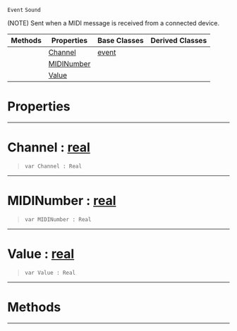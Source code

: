  `Event` `Sound`



(NOTE) Sent when a MIDI message is received from a connected device.

|Methods|Properties|Base Classes|Derived Classes|
|---|---|---|---|
| |[ Channel](https://github.com/zeroengineteam/ZeroDocs/code_reference/class_reference/midievent.markdown#channel-zero-engine-docu)|[event](https://github.com/zeroengineteam/ZeroDocs/code_reference/class_reference/event.markdown)| |
| |[ MIDINumber](https://github.com/zeroengineteam/ZeroDocs/code_reference/class_reference/midievent.markdown#midinumber-zero-engine-d)| | |
| |[ Value](https://github.com/zeroengineteam/ZeroDocs/code_reference/class_reference/midievent.markdown#value-zero-engine-docume)| | |


 #  Properties


---  
 #  Channel : [real](https://github.com/zeroengineteam/ZeroDocs/code_reference/zilch_base_types/real.markdown)

> 
> ``` lang=cpp, name=Zilch
> var Channel : Real


---  
 #  MIDINumber : [real](https://github.com/zeroengineteam/ZeroDocs/code_reference/zilch_base_types/real.markdown)

> 
> ``` lang=cpp, name=Zilch
> var MIDINumber : Real


---  
 #  Value : [real](https://github.com/zeroengineteam/ZeroDocs/code_reference/zilch_base_types/real.markdown)

> 
> ``` lang=cpp, name=Zilch
> var Value : Real


---  
 #  Methods


---  
 

 